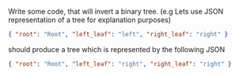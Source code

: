 Write some code, that will invert a binary tree. (e.g Lets use JSON representation of a tree for explanation purposes)

```json
{ "root": "Root", "left_leaf": "left", "right_leaf": "right" }
```

should produce a tree which is represented by the following JSON

```json
{ "root": "Root", "left_leaf": "right", "right_leaf": "right" }
```
